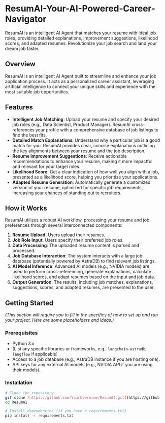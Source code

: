 # ResumAI-Your-AI-Powered-Career-Navigator
ResumAI is an intelligent AI Agent that matches your resume with ideal job roles, providing detailed explanations, improvement suggestions, likelihood scores, and adapted resumes. Revolutionize your job search and land your dream job faster.


## Overview

ResumAI is an intelligent AI Agent built to streamline and enhance your job application process. It acts as a personalized career assistant, leveraging artificial intelligence to connect your unique skills and experience with the most suitable job opportunities.

## Features

* **Intelligent Job Matching**: Upload your resume and specify your desired job roles (e.g., Data Scientist, Product Manager). ResumAI cross-references your profile with a comprehensive database of job listings to find the best fits.
* **Detailed Match Explanations**: Understand why a particular job is a good match for you. ResumAI provides clear, concise explanations outlining the key alignments between your resume and the job description.
* **Resume Improvement Suggestions**: Receive actionable recommendations to enhance your resume, making it more impactful and relevant for your target roles.
* **Likelihood Score**: Get a clear indication of how well you align with a job, presented as a likelihood score, helping you prioritize your applications.
* **Adapted Resume Generation**: Automatically generate a customized version of your resume, optimized for specific job requirements, increasing your chances of standing out to recruiters.

## How it Works

ResumAI utilizes a robust AI workflow, processing your resume and job preferences through several interconnected components:

1.  **Resume Upload**: Users upload their resumes.
2.  **Job Role Input**: Users specify their preferred job roles.
3.  **Data Processing**: The uploaded resume content is parsed and processed.
4.  **Job Database Interaction**: The system interacts with a large job database (potentially powered by AstraDB) to find relevant job listings.
5.  **AI Model Inference**: Advanced AI models (e.g., NVIDIA models) are used to perform cross-referencing, generate explanations, calculate likelihood scores, and adapt resumes based on the input and job data.
6.  **Output Generation**: The results, including job matches, explanations, suggestions, scores, and adapted resumes, are presented to the user.

## Getting Started

*(This section will require you to fill in the specifics of how to set up and run your project. Here are some placeholders and ideas.)*

### Prerequisites

* Python 3.x
* (List any specific libraries or frameworks, e.g., `langchain-astradb`, `langflow` if applicable)
* Access to a job database (e.g., AstraDB instance if you are hosting one).
* API keys for any external AI models (e.g., NVIDIA API if you are using their models).

### Installation

```bash
# Clone the repository
git clone [https://github.com/YourUsername/ResumAI.git](https://github.com/YourUsername/ResumAI.git)
cd ResumAI

# Install dependencies (if you have a requirements.txt)
pip install -r requirements.txt
